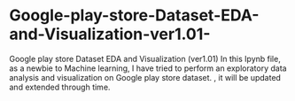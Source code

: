 # Google-play-store-Dataset-EDA-and-Visualization-ver1.01-
Google play store Dataset EDA and Visualization (ver1.01)
In this Ipynb file, as a newbie to Machine learning, I have tried to perform an exploratory data analysis and visualization on Google play store dataset.
, it will be updated and extended through time. 
